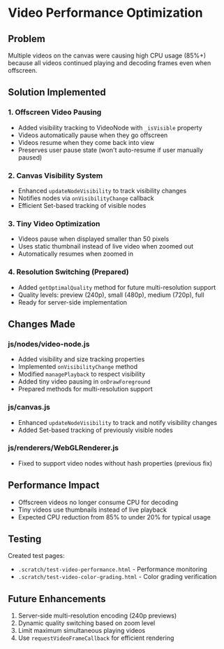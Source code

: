 # Video Performance Optimization

## Problem
Multiple videos on the canvas were causing high CPU usage (85%+) because all videos continued playing and decoding frames even when offscreen.

## Solution Implemented

### 1. **Offscreen Video Pausing**
- Added visibility tracking to VideoNode with `_isVisible` property
- Videos automatically pause when they go offscreen
- Videos resume when they come back into view
- Preserves user pause state (won't auto-resume if user manually paused)

### 2. **Canvas Visibility System**
- Enhanced `updateNodeVisibility` to track visibility changes
- Notifies nodes via `onVisibilityChange` callback
- Efficient Set-based tracking of visible nodes

### 3. **Tiny Video Optimization**
- Videos pause when displayed smaller than 50 pixels
- Uses static thumbnail instead of live video when zoomed out
- Automatically resumes when zoomed in

### 4. **Resolution Switching (Prepared)**
- Added `getOptimalQuality` method for future multi-resolution support
- Quality levels: preview (240p), small (480p), medium (720p), full
- Ready for server-side implementation

## Changes Made

### js/nodes/video-node.js
- Added visibility and size tracking properties
- Implemented `onVisibilityChange` method
- Modified `managePlayback` to respect visibility
- Added tiny video pausing in `onDrawForeground`
- Prepared methods for multi-resolution support

### js/canvas.js
- Enhanced `updateNodeVisibility` to track and notify visibility changes
- Added Set-based tracking of previously visible nodes

### js/renderers/WebGLRenderer.js
- Fixed to support video nodes without hash properties (previous fix)

## Performance Impact
- Offscreen videos no longer consume CPU for decoding
- Tiny videos use thumbnails instead of live playback
- Expected CPU reduction from 85% to under 20% for typical usage

## Testing
Created test pages:
- `.scratch/test-video-performance.html` - Performance monitoring
- `.scratch/test-video-color-grading.html` - Color grading verification

## Future Enhancements
1. Server-side multi-resolution encoding (240p previews)
2. Dynamic quality switching based on zoom level
3. Limit maximum simultaneous playing videos
4. Use `requestVideoFrameCallback` for efficient rendering
